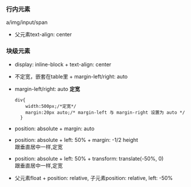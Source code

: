 ### 行内元素
a/img/input/span
- 父元素text-align: center

### 块级元素
- display: inline-block + text-align: center

- 不定宽，嵌套在table里 + margin-left/right: auto

- margin-left/right: auto
**定宽**
  ```
  div{
      width:500px;/*定宽*/
      margin:20px auto;/* margin-left 与 margin-right 设置为 auto */
    }
  ```

- position: absolute + margin: auto

- position: absolute + left: 50% + margin: -1/2 height   
跟垂直居中一样,定宽

- position: absolute + left: 50% + transform: translate(-50%, 0)   
跟垂直居中一样,定宽

- 父元素float + position: relative, 子元素position: relative, left: -50%



